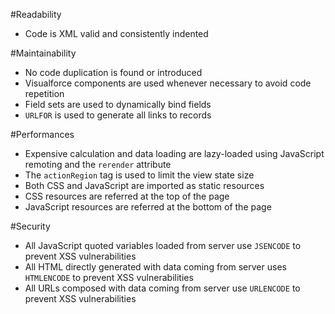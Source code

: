 #Readability

 - Code is XML valid and consistently indented

#Maintainability

- No code duplication is found or introduced
- Visualforce components are used whenever necessary to avoid code repetition
- Field sets are used to dynamically bind fields
- `URLFOR` is used to generate all links to records

#Performances

- Expensive calculation and data loading are lazy-loaded using JavaScript remoting and the `rerender` attribute
- The `actionRegion` tag is used to limit the view state size
- Both CSS and JavaScript are imported as static resources
- CSS resources are referred at the top of the page
- JavaScript resources are referred at the bottom of the page

#Security

- All JavaScript quoted variables loaded from server use `JSENCODE` to prevent XSS vulnerabilities
- All HTML directly generated with data coming from server uses `HTMLENCODE` to prevent XSS vulnerabilities
- All URLs composed with data coming from server use `URLENCODE` to prevent XSS vulnerabilities
